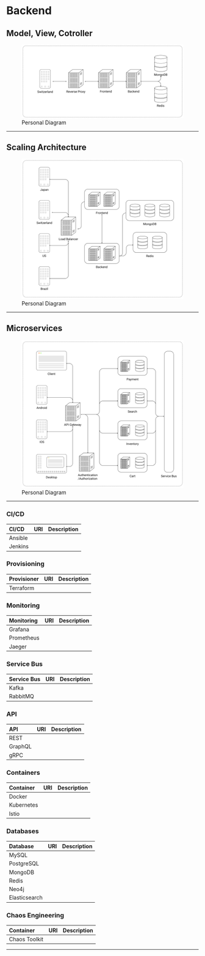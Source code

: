 # Backend

## Model, View, Cotroller

<figure>
  <img src="../images/MVC.png" alt="MVC architecture"/>
  <figcaption>Personal Diagram</figcaption>
</figure>

<hr/>

## Scaling Architecture

<figure>
  <img src="../../images/ScallingInfrastructure.png" alt="scaling architecture"/>
  <figcaption>Personal Diagram</figcaption>
</figure>

<hr/>

## Microservices

<figure>
  <img src="../../images/Microservices.png" alt="microservices architecture"/>
  <figcaption>Personal Diagram</figcaption>
</figure>

<hr/>

### CI/CD

| CI/CD   | URI | Description |
| :------ | :-: | :---------- |
| Ansible |     |             |
| Jenkins |     |             |

### Provisioning

| Provisioner | URI | Description |
| :---------- | :-: | :---------- |
| Terraform   |     |             |

### Monitoring

| Monitoring | URI | Description |
| :--------- | :-: | :---------- |
| Grafana    |     |             |
| Prometheus |     |             |
| Jaeger     |     |             |

### Service Bus

| Service Bus | URI | Description |
| :---------- | :-: | :---------- |
| Kafka       |     |             |
| RabbitMQ    |     |             |

### API

| API     | URI | Description |
| :------ | :-: | :---------- |
| REST    |     |             |
| GraphQL |     |             |
| gRPC    |     |             |

### Containers

| Container  | URI | Description |
| :--------- | :-: | :---------- |
| Docker     |     |             |
| Kubernetes |     |             |
| Istio      |     |             |

### Databases

| Database      | URI | Description |
| :------------ | :-: | :---------- |
| MySQL         |     |             |
| PostgreSQL    |     |             |
| MongoDB       |     |             |
| Redis         |     |             |
| Neo4j         |     |             |
| Elasticsearch |     |             |

### Chaos Engineering

| Container     | URI | Description |
| :------------ | :-: | :---------- |
| Chaos Toolkit |     |             |

<hr/>
